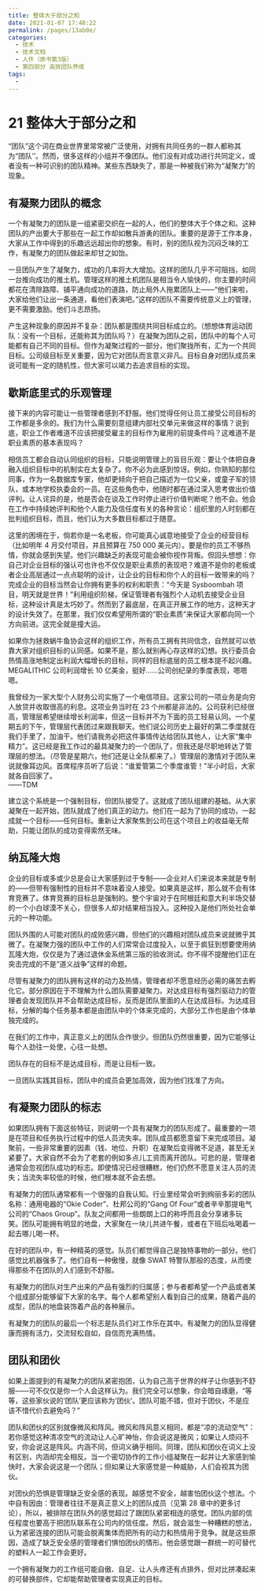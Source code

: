 ```yaml
---
title: 整体大于部分之和
date: 2021-01-07 17:48:22
permalink: /pages/13ab0e/
categories:
  - 技术
  - 技术文档
  - 人件（原书第3版）
  - 第四部分 高效团队养成
tags:
  - 
---
```

# 21 整体大于部分之和

“团队”这个词在商业世界里常常被广泛使用，对拥有共同任务的一群人都称其为“团队’’。然而，很多这样的小组并不像团队。他们没有对成功进行共同定义，或者没有一种可识别的团队精神。某些东西缺失了，那是一种被我们称为“凝聚力”的现象。

## 有凝聚力团队的概念

一个有凝聚力的团队是一组紧密交织在一起的人，他们的整体大于个体之和。这种团队的产出要大于那些在一起工作却如散兵游勇的团队。重要的是源于工作本身，大家从工作中得到的乐趣远远超出你的想象。有时，别的团队视为沉闷乏味的工作，有凝聚力的团队做起来却甘之如饴。

一旦团队产生了凝聚力，成功的几率将大大增加。这样的团队几乎不可阻挡，如同一台推向成功的推土机。管理这样的推土机团队是相当令人愉快的，你主要的时间都花在清除路障、铺平通向成功的道路，防止局外人拖累团队上——“他们来啦，大家给他们让出一条通道，看他们表演吧。”这样的团队不需要传统意义上的管理，更不需要激励。他们斗志昂扬。

产生这种现象的原因并不复杂：团队都是围绕共同目标成立的。（想想体育运动团队：没有一个目标，还能称其为团队吗？）在凝聚为团队之前，团队中的每个人可能都有自己不同的目标。但作为凝聚过程的一部分，他们聚拢所有，汇为一个共同目标。公司级目标至关重要，因为它对团队而言意义非凡。目标自身对团队成员来说可能有一定的随机性，但大家可以竭力去追求目标的实现。

## 歇斯底里式的乐观管理

接下来的内容可能让一些管理者感到不舒服。他们觉得任何让员工接受公司目标的工作都是多余的。我们为什么需要刻意组建内部社交单元来做这样的事情？说到底，职业工作者难道不应该把接受雇主的目标作为雇用的前提条件吗？这难道不是职业素质的基本表现吗？

相信员工都会自动认同组织的目标，只能说明管理上的盲目乐观：要让个体把自身融入组织目标中的机制实在太复杂了。你不必为此感到惊讶。例如，你熟知的那位同事，作为一名数据库专家，他却更倾向于把自己描述为一位父亲，或童子军的领队，或本地学校执委会的一员。在这些角色中，他随时都在通过深入思考做出价值评判。让人诧异的是，他是否会在谈及工作时停止进行价值判断呢？他不会。他会在工作中持续她评判和他个人能力及信任度有关的各种言论：组织里的人时刻都在批判组织目标，而且，他们认为大多数目标都过于随意。

这里的困境在于，倘若你是一名老板，你可能真心诚意地接受了企业的经营目标（比如明年 4 月交付项目，并且预算在 750 000 美元内）。要是你的员工不够热情，你就会感到失望。他们兴趣缺乏的表现可能会被你视作背叛。但回头想想：你自己对企业目标的强认可也许也不仅仅是职业素质的表现吧？难道不是你的老板或者企业高层通过一点点聪明的设计，让企业的目标和你个人的目标一致带来的吗？完成企业的目标当然会让你拥有更多的权利和职责：“今天是 Sysboombah 项目，明天就是世界！”利用组织阶梯，保证管理者有强烈个人动机去接受企业目标，这种设计真是太巧妙了。然而到了最底层，在真正开展工作的地方，这种天才的设计失效了。在那里，我们仅仅希望用所谓的“职业素质”来保证大家都向同一个方向前进。这完全就是撞大运。

如果你为拯救蜗牛鱼协会这样的组织工作，所有员工拥有共同信念，自然就可以依靠大家对组织目标的认同感。如果不是，那么就别再心存这样的幻想。执行委员会热情高涨地制定出利润大幅增长的目标，同样的目标底层的员工根本提不起兴趣。MEGALITHIC 公司利润增长 10 亿美金，挺好……公司创纪录的季度表现，嗯嗯嗯。

我曾经为一家大型个人财务公司实施了一个电信项目。这家公司的一项业务是向穷人放贷并收取很高的利息。这项业务当时在 23 个州都是非法的。公司获利已经很高，管理层希望继续增长利润率，但这一目标并不为下面的员工轻易认同。一个星期五的下午，管理层代表团过来跟我聊天。他们说公司历史上最好的第二季度就在我们手里了，加油干。他们请我务必把这件事情传达给团队其他人，让大家“集中精力”。这已经是我工作过的最具凝聚力的一个团队了，但我还是尽职地转达了管理层的想法。（尽管是星期六，他们还是让全队都来了。）管理层的激情对于团队来说就像耳边风。首席程序员听了后说：“谁爱管第二个季度谁管！”半小时后，大家就各自回家了。  
——TDM

建立这个系统是一个强制目标，但团队接受了。这就成了团队组建的基础。从大家凝聚在一起开始，团队就成了他们真正的动力。他们在一起为了协同的成功，一起成就一个目标——任何目标。重新让大家聚焦到公司在这个项目上的收益毫无帮助，只能让团队的成功变得索然无味。

## 纳瓦隆大炮

企业的目标或多或少总是会让大家感到过于专制——企业对人们来说本来就是专制的——但带有强制性的目标并不意味着没人接受。如果真是这样，那么就不会有体育竞赛了。体育竞赛的目标总是强制的。整个宇宙对于在阿根廷和意大利半场交替的一个小白球漠不关心，但很多人却对结果相当投入。这种投入是他们所处社会单元的一种功能。

团队外围的人可能对团队的成败感兴趣，但他们的兴趣相对团队成员来说就微乎其微了。在凝聚力强的团队中工作的人们常常会过度投入，以至于疯狂到想要使用纳瓦隆大炮，仅仅是为了通过退休金系统第三版的验收测试。你不得不提醒他们正在突击完成的不是“道义战争”这样的命题。

尽管有凝聚力的团队拥有这样的动力及热情，管理者却不愿意经历必需的痛苦去孵化它。部分原因在于不理解为什么团队需要凝聚力。对达成目标有强烈驱动力的管理者会发现团队并不会帮助达成目标，反而是团队里面的人在达成目标。为达成目标，分解的每个任务基本都是由团队中的个体来完成的，大部分工作也是由个体单独完成的。

在我们的工作中，真正意义上的团队合作很少。但团队仍然很重要，因为它能够让每个人劲往一处使，心往一处想。

团队存在的目标不是达成目标，而是让目标一致。

一旦团队实践其目标，团队中的成员会更加高效，因为他们找准了方向。

## 有凝聚力团队的标志

如果团队拥有下面这些特征，则说明一个具有凝聚力的团队形成了。最重要的一项是在项目和任务执行过程中的低人员流失率。团队成员都愿意留下来完成项目。凝聚前，一些非常重要的因素（钱、地位、升职）在凝聚后变得微不足道，甚至无关紧要了。大家自然不会为了老套的例如多点儿工资而离开团队。可悲的是，管理者通常会忽视团队成功的标志。即使情况已经很糟糕，他们仍然不愿意关注人员的流失；当流失率较低的时候，他们根本就不会去想。

有凝聚力的团队通常都有一个很强的自我认知。行业里经常会听到绚丽多彩的团队名称：通用电器的“Okie Coder”、杜邦公司的“Gang Of Four”或者辛辛那提电气公司的“Chaos Group”。队友之间都用一些朗朗上口的称呼而且会分享诸多玩笑。团队可能拥有明显的地盘，大家聚在一块儿共进午餐，或者在下班后吆喝着一起去哪儿喝一杯。

在好的团队中，有一种精英的感觉。队员们都觉得自己是独特事物的一部分。他们感觉比机器强多了。他们自有一种傲慢，就像 SWAT 特警队那般的态度，从而使得那些不在团队的人们感到不舒服。

有凝聚力的团队对生产出来的产品有强烈的归属感；参与者都希望一个产品或者某个组成部分能够留下大家的名字。每个人都希望别人看到自己的成果，随着产品的成型，团队的地盘装饰着产品的各种展示。

有凝聚力的团队的最后一个标志是队员们对工作乐在其中。有凝聚力的团队显得健康而拥有活力，交流轻松自如，自信而充满热情。

## 团队和团伙

如果上面提到的有凝聚力的团队紧密抱团，认为自己高于世界的样子让你感到不舒服——可不仅仅是你一个人会这样认为。我们完全可以想象，你会暗自琢磨，“等等，这些家伙说的‘团队’更应该称为‘团伙’。团队可能不错，但对于团伙，不是应该不惜代价去避免吗？”

团队和团伙的区别就像微风和阵风。微风和阵风意义相同，都是“凉的流动空气”：若你感觉这种清凉空气的流动让人心旷神怡，你会说这是微风；如果让人烦闷不安，你会说这是阵风。内涵不同，但词义确乎相同。同理，团队和团伙在词义上没有区别，内涵却完全相反。当一个密切协作的工作小组凝聚在一起并让大家感到愉快时，大家会说这是一个团队；但如果让大家感觉是一种威胁，人们会视其为团伙。

对团伙的恐惧是管理缺乏安全感的表现。越感觉不安全，越害怕团伙这个想法。个中自有因由：管理者往往不是真正意义上的团队成员（见第 28 章中的更多讨论），所以，被排除在团队外的感觉超过了跟团队紧密相连的感觉。团队内部的信任程度也要高于把团队联系在公司内的信任度。然后，就会滋生一种糟糕的想法，认为紧密连接的团队可能会脱离集体而把所有的动力和热情用于竞争。就是这些原因，造成了缺乏安全感的管理者们惧怕团伙的情形。他会感觉跟一群统一的可替代的塑料人一起工作会更好。

一个拥有凝聚力的工作组可能自傲、自足、让人头疼还有点排外，但对比拼凑起来的可替换部件，它却能帮助管理者实现真正的目标。
